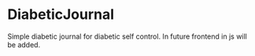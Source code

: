 # DiabeticJournal
Simple diabetic journal for diabetic self control.
In future frontend in js will be added.
